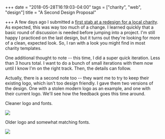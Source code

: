 +++
date = "2018-05-28T16:19:03-04:00"
tags = ["charity", "web", "design"]
title = "A Second Design Proposal"

+++
A few days ago I submitted a [first stab at a redesign for a local charity](https://ryancampbell.blog/blog/a-design-proposal/). As expected, this was way too much of a change. I learned quickly that a basic round of discussion is needed before jumping into a project. I'm still happy I practiced on the last design, but it turns out they're looking for more of a clean, expected look. So, I ran with a look you might find in most charity templates.

<!--more-->

One additional thought to note -- this time, I did a super quick iteration. Less than 3 hours total. I want to do a bunch of small iterations with them now until I know I'm on the right track. Then, the details can follow.

Actually, there is a second note too -- they want me to try to keep their existing logo, which isn't too design friendly. I gave them two versions of the design. One with a stolen modern logo as an example, and one with their current logo. We'll see how the feedback goes this time around.

Cleaner logo and fonts.

![](/uploads/2018/05/28/newlogo.png)

Older logo and somewhat matching fonts.

![](/uploads/2018/05/28/currentlogo.png)